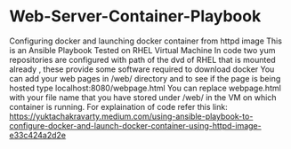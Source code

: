 # Web-Server-Container-Playbook
Configuring docker and launching docker container from httpd image
This is an Ansible Playbook
Tested on RHEL Virtual Machine
In code two yum repositories are configured with path of the dvd of RHEL that is mounted already , these provide some software required to download docker
You can add your web pages in /web/ directory and to see if the page is being hosted type localhost:8080/webpage.html
You can replace webpage.html with your file name that you have stored under /web/ in the VM on which container is running.
For explaination of code refer this link: https://yuktachakravarty.medium.com/using-ansible-playbook-to-configure-docker-and-launch-docker-container-using-httpd-image-e33c424a2d2e
